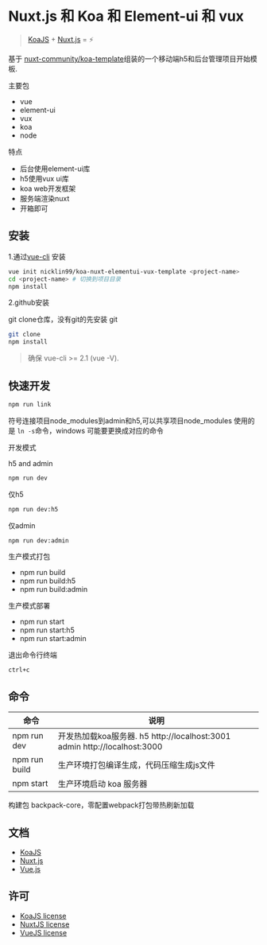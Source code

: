 # Nuxt.js 和 Koa 和 Element-ui 和 vux

> [KoaJS](http://koajs.com/) + [Nuxt.js](https://nuxtjs.org) = :zap:

基于 [nuxt-community/koa-template](https://github.com/nuxt-community/koa-template)组装的一个移动端h5和后台管理项目开始模板.

主要包

- vue
- element-ui
- vux
- koa
- node

特点

- 后台使用element-ui库
- h5使用vux ui库
- koa web开发框架
- 服务端渲染nuxt
- 开箱即可

## 安装

1.通过[vue-cli](https://github.com/vuejs/vue-cli) 安装

```bash
vue init nicklin99/koa-nuxt-elementui-vux-template <project-name>
cd <project-name> # 切换到项目目录
npm install
```

2.github安装

git clone仓库，没有git的先安装 git

```bash
git clone
npm install
```

> 确保 vue-cli >= 2.1 (vue -V).

## 快速开发

```bash
npm run link
```

符号连接项目node_modules到admin和h5,可以共享项目node_modules
使用的是 `ln -s`命令，windows 可能要更换成对应的命令

开发模式

h5 and admin

```bash
npm run dev
```

仅h5

```bash
npm run dev:h5
```

仅admin

```bash
npm run dev:admin
```

生产模式打包

- npm run build
- npm run build:h5
- npm run build:admin

生产模式部署

- npm run start
- npm run start:h5
- npm run start:admin

退出命令行终端

`ctrl+c`

## 命令

| 命令          | 说明                                                                      |
| ------------- | ------------------------------------------------------------------------- |
| npm run dev   | 开发热加载koa服务器. h5 http://localhost:3001 admin http://localhost:3000 |
| npm run build | 生产环境打包编译生成，代码压缩生成js文件                                  |
| npm start     | 生产环境启动 koa 服务器                                                   |

构建包 backpack-core，零配置webpack打包带热刷新加载

## 文档

- [KoaJS](http://koajs.com/)
- [Nuxt.js](https://nuxtjs.org/guide/)
- [Vue.js](http://vuejs.org/guide/)

## 许可

- [KoaJS license](https://github.com/koajs/koa/blob/master/LICENSE)
- [NuxtJS license](https://github.com/nuxt/nuxt.js/blob/master/LICENSE.md)
- [VueJS license](https://github.com/vuejs/vue/blob/master/LICENSE)
